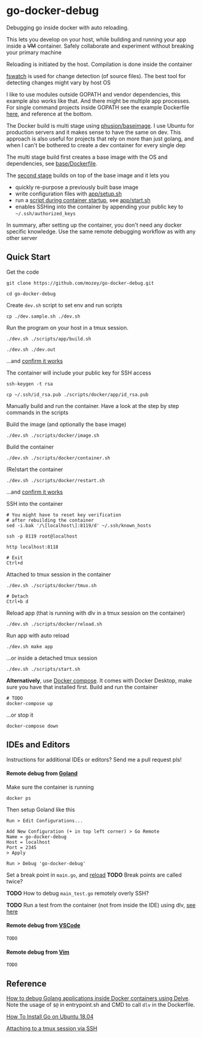 # go-docker-debug

Debugging go inside docker with auto reloading.

This lets you develop on your host, 
while building and running your app inside a <s>VM</s> container.
Safely collaborate and experiment without breaking your primary machine 

Reloading is initiated by the host. Compilation is done inside the container

[fswatch](https://github.com/emcrisostomo/fswatch)
is used for change detection (of source files). 
The best tool for detecting changes might vary by host OS

I like to use modules outside GOPATH and vendor dependencies,
this example also works like that. And there might be multiple app processes.
For single command projects inside GOPATH see the example Dockerfile
[here](https://blog.golang.org/docker), and reference at the bottom.

The Docker build is multi stage using 
[phusion/baseimage](https://github.com/phusion/baseimage-docker).
I use Ubuntu for production servers and it makes sense to have the same on dev.
This approach is also useful for projects that rely on more than just golang,
and when I can't be bothered to create a dev container for every single dep

The multi stage build first creates a base image with the OS and dependencies,
see [base/Dockerfile](https://github.com/mozey/go-docker-debug/blob/master/docker/base/Dockerfile).

The [second stage](https://github.com/mozey/go-docker-debug/blob/master/docker/app/Dockerfile) 
builds on top of the base image and it lets you
- quickly re-purpose a previously built base image
- write configuration files with [app/setup.sh](https://github.com/mozey/go-docker-debug/blob/master/docker/app/setup.sh) 
- run a [script during container startup](https://github.com/phusion/baseimage-docker#running-scripts-during-container-startup),
see [app/start.sh](https://github.com/mozey/go-docker-debug/blob/master/docker/app/start.sh)
- enables SSHing into the container 
by appending your public key to `~/.ssh/authorized_keys`

In summary, after setting up the container, 
you don't need any docker specific knowledge.
Use the same remote debugging workflow as with any other server    

## Quick Start

Get the code
    
    git clone https://github.com/mozey/go-docker-debug.git
    
    cd go-docker-debug
    
Create `dev.sh` script to set env and run scripts

    cp ./dev.sample.sh ./dev.sh
    
Run the program on your host in a tmux session.

    ./dev.sh ./scripts/app/build.sh 
    
    ./dev.sh ./dev.out

...and [confirm it works](http://localhost:8118)
    
The container will include your public key for SSH access

    ssh-keygen -t rsa
        
    cp ~/.ssh/id_rsa.pub ./scripts/docker/app/id_rsa.pub
    
Manually build and run the container. 
Have a look at the step by step commands in the scripts

Build the image (and optionally the base image) 

    ./dev.sh ./scripts/docker/image.sh
    
Build the container
    
    ./dev.sh ./scripts/docker/container.sh
    
(Re)start the container
    
    ./dev.sh ./scripts/docker/restart.sh
    
...and [confirm it works](http://localhost:8118)
    
SSH into the container

    # You might have to reset key verification 
    # after rebuilding the container
    sed -i.bak '/\[localhost\]:8119/d' ~/.ssh/known_hosts
    
    ssh -p 8119 root@localhost
    
    http localhost:8118

    # Exit
    Ctrl+d
    
Attached to tmux session in the container

    ./dev.sh ./scripts/docker/tmux.sh
    
    # Detach
    Ctrl+b d
    
Reload app (that is running with dlv in a tmux session on the container)
    
    ./dev.sh ./scripts/docker/reload.sh
    
Run app with auto reload

    ./dev.sh make app
    
...or inside a detached tmux session

    ./dev.sh ./scripts/start.sh    
        
**Alternatively**, 
use [Docker compose](https://docs.docker.com/compose/install).
It comes with Docker Desktop, make sure you have that installed first.
Build and run the container 
    
    # TODO
    docker-compose up

...or stop it

    docker-compose down
    
## IDEs and Editors

Instructions for additional IDEs or editors? 
Send me a pull request pls!
    
#### Remote debug from [Goland](https://www.jetbrains.com/go/)

Make sure the container is running

    docker ps

Then setup Goland like this

    Run > Edit Configurations...
    
    Add New Configuration (+ in top left corner) > Go Remote
    Name = go-docker-debug
    Host = localhost
    Port = 2345
    > Apply
    
    Run > Debug 'go-docker-debug'
    
Set a break point in `main.go`,
and [reload](http://localhost:8118) 
**TODO** Break points are called twice?

**TODO** How to debug `main_test.go` remotely overly SSH?

**TODO** Run a test from the container (not from inside the IDE) using dlv,
[see here](https://stackoverflow.com/a/43403880/639133)

#### Remote debug from [VSCode](https://code.visualstudio.com/)

    TODO
    
#### Remote debug from [Vim](https://www.vim.org/)
    
    TODO

## Reference

[How to debug Golang applications inside Docker containers using Delve](https://mikemadisonweb.github.io/2018/06/14/go-remote-debug/).
Note the usage of `$@` in entrypoint.sh and CMD to call `dlv` in the Dockerfile.

[How To Install Go on Ubuntu 18.04](https://www.digitalocean.com/community/tutorials/how-to-install-go-on-ubuntu-18-04)

[Attaching to a tmux session via SSH](https://superuser.com/a/912400/537059)